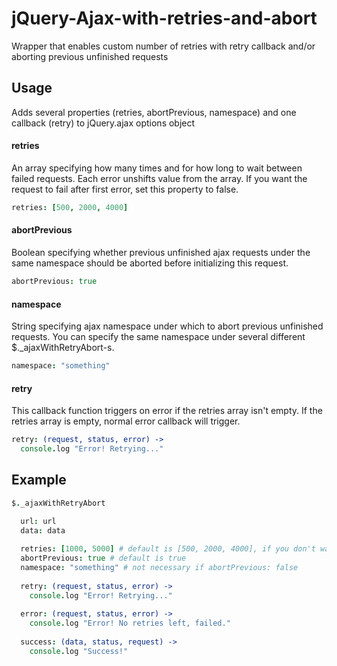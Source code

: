 # jQuery-Ajax-with-retries-and-abort
Wrapper that enables custom number of retries with retry callback and/or aborting previous unfinished requests


## Usage
Adds several properties (retries, abortPrevious, namespace) and one callback (retry) to jQuery.ajax options object

#### retries
An array specifying how many times and for how long to wait between failed requests. Each error unshifts value from the array.
If you want the request to fail after first error, set this property to false.
```coffeescript
retries: [500, 2000, 4000]
```

#### abortPrevious
Boolean specifying whether previous unfinished ajax requests under the same namespace should be aborted before initializing this request.
```coffeescript
abortPrevious: true
```
#### namespace
String specifying ajax namespace under which to abort previous unfinished requests. You can specify the same namespace under several different $._ajaxWithRetryAbort-s.
```coffeescript
namespace: "something"
```

#### retry
This callback function triggers on error if the retries array isn't empty. If the retries array is empty, normal error callback will trigger.
```coffeescript
retry: (request, status, error) ->
  console.log "Error! Retrying..."
```


## Example

```coffeescript
$._ajaxWithRetryAbort

  url: url
  data: data
  
  retries: [1000, 5000] # default is [500, 2000, 4000], if you don't want retries then false
  abortPrevious: true # default is true
  namespace: "something" # not necessary if abortPrevious: false
  
  retry: (request, status, error) ->
    console.log "Error! Retrying..."
  
  error: (request, status, error) ->
    console.log "Error! No retries left, failed."
  
  success: (data, status, request) ->
    console.log "Success!"
```
